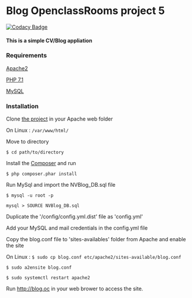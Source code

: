 # Blog OpenclassRooms project 5

[![Codacy Badge](https://api.codacy.com/project/badge/Grade/441ecf28949b44cda493b42499ee8cc2)](https://app.codacy.com/app/nverjus/blog-oc-p5?utm_source=github.com&utm_medium=referral&utm_content=nverjus/blog-oc-p5&utm_campaign=badger)

#### This is a simple CV/Blog appliation

### Requirements

[Apache2](https://httpd.apache.org/download.cgi)

[PHP 7.1](http://php.net/downloads.php)

[MySQL](https://www.mysql.com)

### Installation

Clone [the project](https://github.com/nverjus/blog-oc-p5) in your Apache web folder

On Linux : `/var/www/html/`

Move to directory

`$ cd path/to/directory`

Install the [Composer](https://getcomposer.org/download/) and run

`$ php composer.phar install`

Run MySql and import the NVBlog_DB.sql file

 `$ mysql -u root -p`

 `mysql > SOURCE NVBlog_DB.sql`

 Duplicate the '/config/config.yml.dist' file as 'config.yml'

 Add your MySQL and mail credentials in the config.yml file

 Copy the blog.conf file to 'sites-availables' folder from Apache and enable the site

 On Linux :
 `$ sudo cp blog.conf etc/apache2/sites-available/blog.conf`

 `$ sudo a2ensite blog.conf`

 `$ sudo systemctl restart apache2`

 Run <http://blog.oc> in your web brower to access the site.
